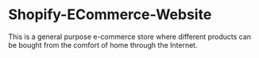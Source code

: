# Shopify-ECommerce-Website
This is a general purpose e-commerce store where different products can be bought from the comfort of home through the Internet.
